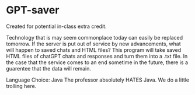 # GPT-saver

Created for potential in-class extra credit. 

Technology that is may seem commonplace today can easily be replaced tomorrow. If the server is put out of service by new advancements, what will happen to saved chats and HTML files?
This program will take saved HTML files of chatGPT chats and responses and turn them into a .txt file. In the case that the service comes to an end sometime in the future, there is a guarentee that the data will remain. 

Language Choice: Java
  The professor absolutely HATES Java. We do a little trolling here.

